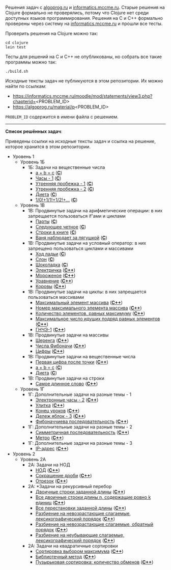 Решения задач с [algoprog.ru](https://algoprog.ru) и [informatics.mccme.ru](https://informatics.mccme.ru). Старые решения на Clojure
формально не проверялись, потому что Clojure нет среди доступных языков программирования. Решения на C и C++ формально проверены через
систему на [informatics.mccme.ru](https://informatics.mccme.ru) и прошли все тесты.

Проверить решения на Clojure можно так:

```
cd clojure
lein test
```

Тесты для решений на C и C++ не опубликованы, но собрать все такие программы можно так:
```
./build.sh
```

Исходные тексты задач не публикуются в этом репозитории. Их можно найти по ссылкам:

 * https://informatics.mccme.ru/moodle/mod/statements/view3.php?chapterid=<PROBLEM_ID>
 * https://algoprog.ru/material/p<PROBLEM_ID>
 
`PROBLEM_ID` содержится в имени файла с решением.

---

**Список решённых задач**:

Приведены ссылки на исходные тексты задач и ссылка на решение, которое хранится в этом репозитории.

 * Уровень 1
   - Уровень 1Б
     + 1Б: Задачи на вещественные числа
       * [a + b = c](https://informatics.mccme.ru/moodle/mod/statements/view3.php?chapterid=74) ([**C**](https://github.com/char16t/training/blob/master/algoprog.ru/p74.c))
       * [Часы - 1](https://informatics.mccme.ru/moodle/mod/statements/view3.php?chapterid=3612) ([**C**](https://github.com/char16t/training/blob/master/algoprog.ru/p3612.c))
       * [Утренняя пробежка - 1](https://informatics.mccme.ru/moodle/mod/statements/view3.php?chapterid=596) ([**C**](https://github.com/char16t/training/blob/master/algoprog.ru/p596.c))
       * [Утренняя пробежка - 2](https://informatics.mccme.ru/moodle/mod/statements/view3.php?chapterid=597) ([**C**](https://github.com/char16t/training/blob/master/algoprog.ru/p597.c))
       * [Диета](https://informatics.mccme.ru/moodle/mod/statements/view3.php?chapterid=595) ([**C**](https://github.com/char16t/training/blob/master/algoprog.ru/p595.c))
       * [1/0!+1/1!+1/2!+...](https://informatics.mccme.ru/moodle/mod/statements/view3.php?chapterid=120) ([**C**](https://github.com/char16t/training/blob/master/algoprog.ru/p120.c))
   - Уровень 1В
     + 1В: Продвинутые задачи на арифметические операции: в них запрещается пользоваться if'ами и циклами
       * [Парты](https://informatics.mccme.ru/moodle/mod/statements/view3.php?chapterid=2946) ([**C**](https://github.com/char16t/training/blob/master/algoprog.ru/p2946.c))
       * [Следующее четное](https://informatics.mccme.ru/moodle/mod/statements/view3.php?chapterid=2945) ([**C**](https://github.com/char16t/training/blob/master/algoprog.ru/p2945.c))
       * [Строки в книге](https://informatics.mccme.ru/moodle/mod/statements/view3.php?chapterid=506) ([**C**](https://github.com/char16t/training/blob/master/algoprog.ru/p506.c))
       * [Ваня наблюдает за лягушкой](https://informatics.mccme.ru/moodle/mod/statements/view3.php?chapterid=534) ([**C**](https://github.com/char16t/training/blob/master/algoprog.ru/p534.c))
     + 1В: Продвинутые задачи на условный оператор: в них запрещено пользоваться циклами и массивами
       * [Ход ладьи](https://informatics.mccme.ru/moodle/mod/statements/view3.php?chapterid=297) ([**C**](https://github.com/char16t/training/blob/master/algoprog.ru/p297.c))
       * [Слон](https://informatics.mccme.ru/moodle/mod/statements/view3.php?chapterid=255) ([**C**](https://github.com/char16t/training/blob/master/algoprog.ru/p255.c))
       * [Шоколадка](https://informatics.mccme.ru/moodle/mod/statements/view3.php?chapterid=258) ([**C**](https://github.com/char16t/training/blob/master/algoprog.ru/p258.c))
       * [Электричка](https://informatics.mccme.ru/moodle/mod/statements/view3.php?chapterid=38) ([**C++**](https://github.com/char16t/training/blob/master/algoprog.ru/p38.cpp))
       * [Мороженое](https://informatics.mccme.ru/moodle/mod/statements/view3.php?chapterid=264) ([**C++**](https://github.com/char16t/training/blob/master/algoprog.ru/p264.cpp))
       * [Уравнение](https://informatics.mccme.ru/moodle/mod/statements/view3.php?chapterid=235) ([**C++**](https://github.com/char16t/training/blob/master/algoprog.ru/p235.cpp))
       * [Коровы](https://informatics.mccme.ru/moodle/mod/statements/view3.php?chapterid=303) ([**C++**](https://github.com/char16t/training/blob/master/algoprog.ru/p303.cpp))
     + 1В: Продвинутые задачи на циклы: в них запрещается пользоваться массивами
       * [Максимальный элемент массива](https://informatics.mccme.ru/moodle/mod/statements/view3.php?chapterid=227) ([**C++**](https://github.com/char16t/training/blob/master/algoprog.ru/p227.cpp))
       * [Номер максимального элемента массива](https://informatics.mccme.ru/moodle/mod/statements/view3.php?chapterid=228) ([**C++**](https://github.com/char16t/training/blob/master/algoprog.ru/p228.cpp))
       * [Количество элементов, равных максимуму](https://informatics.mccme.ru/moodle/mod/statements/view3.php?chapterid=3072) ([**C++**](https://github.com/char16t/training/blob/master/algoprog.ru/p3072.cpp))
       * [Максимальное число идущих подряд равных элементов](https://informatics.mccme.ru/moodle/mod/statements/view3.php?chapterid=3077) ([**C++**](https://github.com/char16t/training/blob/master/algoprog.ru/p3077.cpp))
       * [ГНЧЭ-1](https://informatics.mccme.ru/moodle/mod/statements/view3.php?chapterid=1430) ([**C++**](https://github.com/char16t/training/blob/master/algoprog.ru/p1430.cpp))
     + 1В: Продвинутые задачи на массивы
       * [Шеренга](https://informatics.mccme.ru/moodle/mod/statements/view3.php?chapterid=1456) ([**C++**](https://github.com/char16t/training/blob/master/algoprog.ru/p1456.cpp))
       * [Числа Фибоначи](https://informatics.mccme.ru/moodle/mod/statements/view3.php?chapterid=201) ([**C++**](https://github.com/char16t/training/blob/master/algoprog.ru/p201.cpp))
       * [Цифры](https://informatics.mccme.ru/moodle/mod/statements/view3.php?chapterid=1568) ([**C++**](https://github.com/char16t/training/blob/master/algoprog.ru/p1568.cpp))
     + 1В: Продвинутые задачи на вещественные числа
       * [Первая цифра после точки](https://informatics.mccme.ru/moodle/mod/statements/view3.php?chapterid=3609) ([**C++**](https://github.com/char16t/training/blob/master/algoprog.ru/p3609.cpp))
       * [a + b = c](https://informatics.mccme.ru/moodle/mod/statements/view3.php?chapterid=74) ([**C**](https://github.com/char16t/training/blob/master/algoprog.ru/p74.c))
       * [Диета](https://informatics.mccme.ru/moodle/mod/statements/view3.php?chapterid=595) ([**C**](https://github.com/char16t/training/blob/master/algoprog.ru/p595.c))
     + 1В: Продвинутые задачи на строки
       * [Самое длинное слово](https://informatics.mccme.ru/moodle/mod/statements/view3.php?chapterid=107) ([**C++**](https://github.com/char16t/training/blob/master/algoprog.ru/p107.cpp))
   - Уровень 1Г
     + 1Г: Дополнительные задачи на разные темы - 1
       * [Электронные часы - 2](https://informatics.mccme.ru/moodle/mod/statements/view3.php?chapterid=3469) ([**C++**](https://github.com/char16t/training/blob/master/algoprog.ru/p3469.cpp))
       * [Улитка](https://informatics.mccme.ru/moodle/mod/statements/view3.php?chapterid=3477) ([**C++**](https://github.com/char16t/training/blob/master/algoprog.ru/p3477.cpp))
       * [Конец уроков](https://informatics.mccme.ru/moodle/mod/statements/view3.php?chapterid=3472) ([**C++**](https://github.com/char16t/training/blob/master/algoprog.ru/p3472.cpp))
       * [Дележ яблок - 3](https://informatics.mccme.ru/moodle/mod/statements/view3.php?chapterid=2954) ([**C++**](https://github.com/char16t/training/blob/master/algoprog.ru/p2954.cpp))
       * [Фибоначчиева последовательность](https://informatics.mccme.ru/moodle/mod/statements/view3.php?chapterid=1370)  ([**C++**](https://github.com/char16t/training/blob/master/algoprog.ru/p1370.cpp))
     + 1Г: Дополнительные задачи на разные темы - 2
       * [Симметричная последовательность](https://informatics.mccme.ru/moodle/mod/statements/view3.php?chapterid=507)  ([**C++**](https://github.com/char16t/training/blob/master/algoprog.ru/p507.cpp))
       * [Метро](https://informatics.mccme.ru/moodle/mod/statements/view3.php?chapterid=511) ([**C++**](https://github.com/char16t/training/blob/master/algoprog.ru/p511.cpp))
     + 1Г: Дополнительные задачи на разные темы - 3
       * [IP-адрес](https://informatics.mccme.ru/moodle/mod/statements/view3.php?chapterid=1435) ([**C++**](https://github.com/char16t/training/blob/master/algoprog.ru/p1435.cpp))
 * Уровень 2
   - Уровень 2А
     + 2А: Задачи на НОД
       * [НОД](https://informatics.mccme.ru/moodle/mod/statements/view3.php?chapterid=199) ([**C++**](https://github.com/char16t/training/blob/master/algoprog.ru/p199.cpp))
       * [Сокращение дроби](https://informatics.mccme.ru/moodle/mod/statements/view3.php?chapterid=27) ([**C++**](https://github.com/char16t/training/blob/master/algoprog.ru/p27.cpp))
       * [Отрезок](https://informatics.mccme.ru/moodle/mod/statements/view3.php?chapterid=1838) ([**C++**](https://github.com/char16t/training/blob/master/algoprog.ru/p1838.cpp))
     + 2А: \*Задачи на рекурсивный перебор
       * [Двоичные строки заданной длины](https://informatics.mccme.ru/moodle/mod/statements/view3.php?chapterid=80) ([**C++**](https://github.com/char16t/training/blob/master/algoprog.ru/p80.cpp))
       * [Все двоичные строки длины n, содержащие ровно k единиц](https://informatics.mccme.ru/moodle/mod/statements/view3.php?chapterid=84) ([**C++**](https://github.com/char16t/training/blob/master/algoprog.ru/p84.cpp))
       * [Все перестановки заданной длины](https://informatics.mccme.ru/moodle/mod/statements/view3.php?chapterid=85) ([**C++**](https://github.com/char16t/training/blob/master/algoprog.ru/p85.cpp))
       * [Разбиение на невозрастающие слагаемые, лексикографический порядок](https://informatics.mccme.ru/moodle/mod/statements/view3.php?chapterid=89) ([**C++**](https://github.com/char16t/training/blob/master/algoprog.ru/p89.cpp))
       * [Разбиение на невозрастающие слагаемые, обратный порядок](https://informatics.mccme.ru/moodle/mod/statements/view3.php?chapterid=90) ([**C++**](https://github.com/char16t/training/blob/master/algoprog.ru/p90.cpp))
       * [Разбиение на неубывающие слагаемые, лексикографический порядок](https://informatics.mccme.ru/moodle/mod/statements/view3.php?chapterid=91) ([**C++**](https://github.com/char16t/training/blob/master/algoprog.ru/p91.cpp))
     + 2А: Задачи на квадратичные сортировки
       * [Сортировка выбором максимума](https://informatics.mccme.ru/moodle/mod/statements/view3.php?chapterid=230) ([**C++**](https://github.com/char16t/training/blob/master/algoprog.ru/p230.cpp))
       * [Библиотечный метод](https://informatics.mccme.ru/moodle/mod/statements/view3.php?chapterid=1436) ([**C++**](https://github.com/char16t/training/blob/master/algoprog.ru/p1436.cpp))
       * [Пузырьковая сортировка: количество обменов](https://informatics.mccme.ru/moodle/mod/statements/view3.php?chapterid=1411) ([**C++**](https://github.com/char16t/training/blob/master/algoprog.ru/p1411.cpp))
